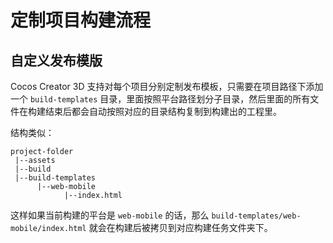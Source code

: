 # 定制项目构建流程

## 自定义发布模版

Cocos Creator 3D 支持对每个项目分别定制发布模板，只需要在项目路径下添加一个 `build-templates` 目录，里面按照平台路径划分子目录，然后里面的所有文件在构建结束后都会自动按照对应的目录结构复制到构建出的工程里。

结构类似：

```
project-folder
 |--assets
 |--build
 |--build-templates
      |--web-mobile
            |--index.html
```

这样如果当前构建的平台是 `web-mobile` 的话，那么 `build-templates/web-mobile/index.html` 就会在构建后被拷贝到对应构建任务文件夹下。